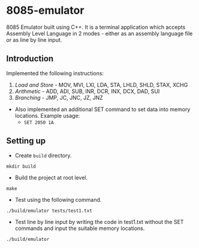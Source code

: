 # 8085-emulator
8085 Emulator built using C++. It is a terminal application which accepts Assembly Level Language in 2 modes - either as an assembly language file or as line by line input.

## Introduction
Implemented the following instructions:
1. *Load and Store* - MOV, MVI, LXI, LDA, STA, LHLD, SHLD, STAX, XCHG
2. *Arithmetic* - ADD, ADI, SUB, INR, DCR, INX, DCX, DAD, SUI
3. *Branching* - JMP, JC, JNC, JZ, JNZ
- Also implemented an additional SET command to set data into memory locations. Example usage:
  - `SET 2050 1A`

## Setting up
- Create `build` directory.
```terminal
mkdir build
```
- Build the project at root level.
```terminal
make
```
- Test using the following command.
```terminal
./build/emulator tests/test1.txt 
```
- Test line by line input by writing the code in test1.txt without the SET commands and input the suitable memory locations.
```terminal
./build/emulator
```
